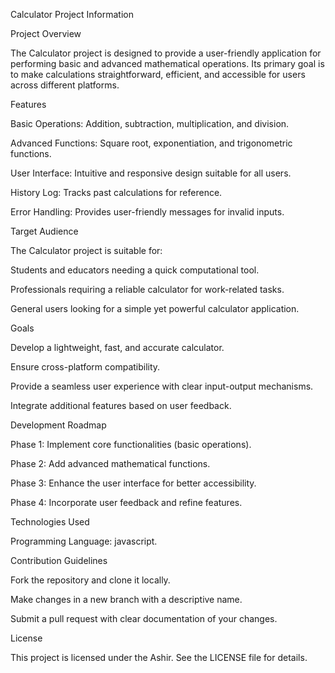 Calculator Project Information

Project Overview

The Calculator project is designed to provide a user-friendly application for performing basic and advanced mathematical operations. Its primary goal is to make calculations straightforward, efficient, and accessible for users across different platforms.

Features

Basic Operations: Addition, subtraction, multiplication, and division.

Advanced Functions: Square root, exponentiation, and trigonometric functions.

User Interface: Intuitive and responsive design suitable for all users.

History Log: Tracks past calculations for reference.

Error Handling: Provides user-friendly messages for invalid inputs.

Target Audience

The Calculator project is suitable for:

Students and educators needing a quick computational tool.

Professionals requiring a reliable calculator for work-related tasks.

General users looking for a simple yet powerful calculator application.

Goals

Develop a lightweight, fast, and accurate calculator.

Ensure cross-platform compatibility.

Provide a seamless user experience with clear input-output mechanisms.

Integrate additional features based on user feedback.

Development Roadmap

Phase 1: Implement core functionalities (basic operations).

Phase 2: Add advanced mathematical functions.

Phase 3: Enhance the user interface for better accessibility.

Phase 4: Incorporate user feedback and refine features.

Technologies Used

Programming Language: javascript.


Contribution Guidelines

Fork the repository and clone it locally.

Make changes in a new branch with a descriptive name.

Submit a pull request with clear documentation of your changes.

License

This project is licensed under the Ashir. See the LICENSE file for details.


